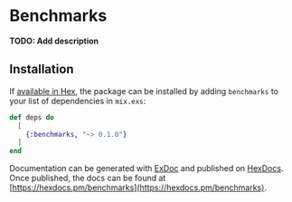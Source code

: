 # Benchmarks

**TODO: Add description**

## Installation

If [available in Hex](https://hex.pm/docs/publish), the package can be installed
by adding `benchmarks` to your list of dependencies in `mix.exs`:

```elixir
def deps do
  [
    {:benchmarks, "~> 0.1.0"}
  ]
end
```

Documentation can be generated with [ExDoc](https://github.com/elixir-lang/ex_doc)
and published on [HexDocs](https://hexdocs.pm). Once published, the docs can
be found at [https://hexdocs.pm/benchmarks](https://hexdocs.pm/benchmarks).

